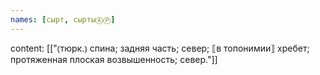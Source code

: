 ```yaml
---
names: [сырт, сыртыⒶⓅ]
---
```

content: [["⦅тюрк.⦆ спина; задняя часть; север; ⟦в топонимии⟧ хребет; протяженная плоская возвышенность; север."]]
